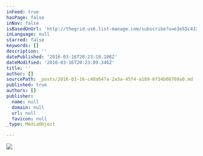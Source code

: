 ```yaml
---
inFeed: true
hasPage: false
inNav: false
isBasedOnUrl: 'http://thegrid.us6.list-manage.com/subscribe?u=e3e55c4321c915d4d6fb9f8f0&id=a1b15cc499'
inLanguage: null
starred: false
keywords: []
description: ''
datePublished: '2016-03-16T20:23:18.108Z'
dateModified: '2016-03-16T20:23:09.346Z'
title: ''
author: []
sourcePath: _posts/2016-03-16-c48a647a-2a3a-45f4-a189-6f34b08769a0.md
published: true
authors: []
publisher:
  name: null
  domain: null
  url: null
  favicon: null
_type: MediaObject

---
```

![](https://the-grid-user-content.s3-us-west-2.amazonaws.com/5ed67501-89b6-45e4-96e3-a8541fee398f.jpg)